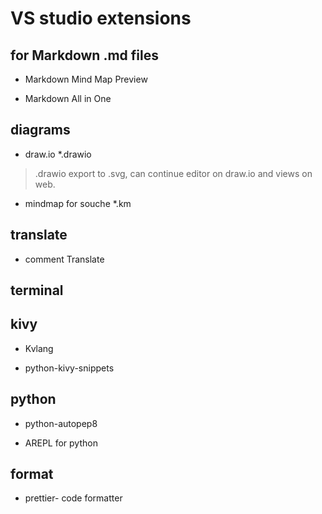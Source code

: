 # VS studio extensions

## for Markdown .md files

- Markdown Mind Map Preview

- Markdown All in One

## diagrams
- draw.io *.drawio

> .drawio export to .svg, can continue editor on draw.io and views on web.

- mindmap for souche *.km

## translate

- comment Translate

## terminal

## kivy

- Kvlang

- python-kivy-snippets

## python

- python-autopep8

- AREPL for python

## format
- prettier- code formatter 

